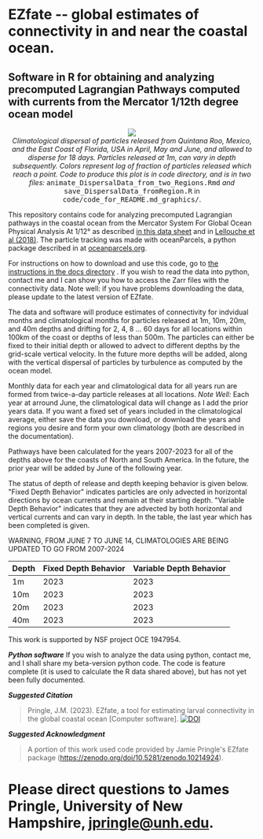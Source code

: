 # EZfate -- global estimates of connectivity in and near the coastal ocean. 

## Software in R for obtaining and analyzing precomputed Lagrangian Pathways computed with currents from the Mercator 1/12th degree ocean model

<p align="center">
  <img src="https://jamiepringle.github.io/EZfate/twoStarts_EastFL_MxQR_AprMayJun.gif"><br>
  <em>Climatological dispersal of particles released from Quintana Roo, Mexico, and the East Coast of Florida, USA in April, May and June, and allowed to disperse for 18 days. Particles released at 1m, can vary in depth subsequently. Colors represent log of fraction of particles released which reach a point. Code to produce this plot is in code directory, and is in two files:</em> <tt>animate_DispersalData_from_two_Regions.Rmd</tt> <em>and</em> <tt>save_DispersalData_fromRegion.R</tt> in <tt>code/code_for_README.md_graphics/</tt>.
</p> 

This repository contains code for analyzing precomputed Lagrangian pathways in the coastal ocean from the Mercator System For Global Ocean Physical Analysis At 1/12° as described [in this data sheet](https://www.mercator-ocean.eu/wp-content/uploads/2017/02/SYSTEM-sheet-_PSY4V3R1_2017.pdf) and in [Lellouche et al (2018)](https://os.copernicus.org/articles/14/1093/2018/). The particle tracking was made with oceanParcels, a python package described in at [oceanparcels.org](https://oceanparcels.org/).

For instructions on how to download and use this code, go to [the instructions in the docs directory](https://jamiepringle.github.io/EZfate/) . If you wish to read the data into python, contact me and I can show you how to access the Zarr files with the connectivity data. Note well: if you have problems downloading the data, please update to the latest version of EZfate.

The data and software will produce estimates of connectivity for indvidual months and climatological months for particles released at 1m, 10m, 20m, and 40m depths and drifting for 2, 4, 8 ... 60 days for all locations within 100km of the coast or depths of less than 500m. The particles can either be fixed to their initial depth or allowed to advect to different depths by the grid-scale vertical velocity. In the future more depths will be added, along with the vertical dispersal of particles by turbulence as computed by the ocean model. 

Monthly data for each year and climatological data for all years run are formed from twice-a-day particle releases at all locations. *Note Well:* Each year at arround June, the climatological data will change as I add the prior years data. If you want a fixed set of years included in the climatological average, either save the data you download, or download the years and regions you desire and form your own climatology (both are described in the documentation).

Pathways have been calculated for the years 2007-2023 for all of the depths above for the coasts of North and South America. In the future, the prior year will be added by June of the following year. 

 The status of depth of release and depth keeping behavior is given below. "Fixed Depth Behavior" indicates particles are only advected in horizontal directions by ocean currents and remain at their starting depth. "Variable Depth Behavior" indicates that they are advected by both horizontal and vertical currents and can vary in depth. In the table, the last year which has been completed is given. 

 WARNING, FROM JUNE 7 TO JUNE 14, CLIMATOLOGIES ARE BEING UPDATED TO GO FROM 2007-2024

|Depth|Fixed Depth Behavior|Variable Depth Behavior|
|-----|--------------------|-----------------------|
| 1m | 2023 | 2023 |
|10m | 2023 | 2023 |
|20m | 2023 | 2023 |
|40m | 2023 | 2023 |

This work is supported by NSF project OCE 1947954.  

**_Python software_**
If you wish to analyze the data using python, contact me, and I shall share my beta-version python code. The code is feature complete (it is used to calculate the R data shared above), but has not yet been fully documented. 

**_Suggested Citation_**
> Pringle, J.M. (2023). EZfate, a tool for estimating larval connectivity in the global coastal ocean [Computer software].
> [![DOI](https://zenodo.org/badge/569445832.svg)](https://zenodo.org/doi/10.5281/zenodo.10214924)

**_Suggested Acknowledgment_**

> A portion of this work used code provided by Jamie Pringle's EZfate package (https://zenodo.org/doi/10.5281/zenodo.10214924).

# Please direct questions to James Pringle, University of New Hampshire, jpringle@unh.edu. 
